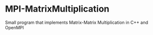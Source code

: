 # MPI-MatrixMultiplication

Small program that implements Matrix-Matrix Multiplication in C++ and OpenMPI
